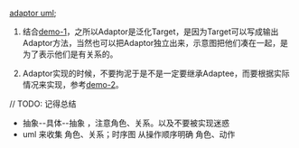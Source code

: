 [adaptor uml](./adaptor.png);

1. 结合[demo-1](./adaptor-demo-1.js)，之所以Adaptor是泛化Target，是因为Target可以写成输出Adaptor方法，当然也可以把Adaptor独立出来，示意图把他们凑在一起，是为了表示他们是有关系的。

1. Adaptor实现的时候，不要拘泥于是不是一定要继承Adaptee，而要根据实际情况来实现，参考[demo-2](./adaptor-demo-2.js)。 

// TODO: 记得总结
- 抽象--具体--抽象 ，注意角色、关系。以及不要被实现迷惑
- uml 来收集 角色、关系；时序图 从操作顺序明确 角色、动作